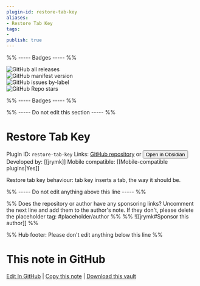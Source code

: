```yaml
---
plugin-id: restore-tab-key
aliases:
- Restore Tab Key
tags: 
- 
publish: true
---
```


%% ----- Badges ----- %%

![GitHub all releases](https://img.shields.io/github/downloads/jrymk/restore-tab-key/total?color=573E7A&logo=github&style=for-the-badge)   
![GitHub manifest version](https://img.shields.io/github/manifest-json/v/jrymk/restore-tab-key?color=573E7A&logo=github&style=for-the-badge)   
![GitHub issues by-label](https://img.shields.io/github/issues/jrymk/restore-tab-key/help%20wanted?color=573E7A&logo=github&style=for-the-badge)   
![GitHub Repo stars](https://img.shields.io/github/stars/jrymk/restore-tab-key?color=573E7A&logo=github&style=for-the-badge)

%% ----- Badges ----- %%

%% ----- Do not edit this section ----- %%

# Restore Tab Key

Plugin ID: `restore-tab-key`
Links: [GitHub repository](https://github.com/jrymk/restore-tab-key) or [<button id=HH>Open in Obsidian</button>](obsidian://show-plugin?id=restore-tab-key)
Developed by: [[jrymk]]
Mobile compatible: [[Mobile-compatible plugins|Yes]]

Restore tab key behaviour: tab key inserts a tab, the way it should be.

%% ----- Do not edit anything above this line ----- %% 

%% Does the repository or author have any sponsoring links? Uncomment the next line and add them to the author's note. If they don't, please delete the placeholder tag: #placeholder/author %%
%% ![[jrymk#Sponsor this author]] %%

%% Hub footer: Please don't edit anything below this line %%

# This note in GitHub

<span class="git-footer">[Edit In GitHub](https://github.dev/obsidian-community/obsidian-hub/blob/main/02%20-%20Community%20Expansions/02.05%20All%20Community%20Expansions/Plugins/restore-tab-key.md "git-hub-edit-note") | [Copy this note](https://raw.githubusercontent.com/obsidian-community/obsidian-hub/main/02%20-%20Community%20Expansions/02.05%20All%20Community%20Expansions/Plugins/restore-tab-key.md "git-hub-copy-note") | [Download this vault](https://github.com/obsidian-community/obsidian-hub/archive/refs/heads/main.zip "git-hub-download-vault") </span>
